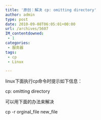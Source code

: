 ```yaml
---
title: '原创：解决 cp: omitting directory'
author: admin
type: post
date: 2010-09-08T06:05:01+00:00
url: /archives/5607
IM_contentdowned:
 - 1
categories:
 - 服务器
tags:
 - cp
 - Linux

---
```

linux下面执行cp命令时提示如下信息：

cp: omitting directory

可以用下面的办法来解决

cp -r orginal\_file new\_file